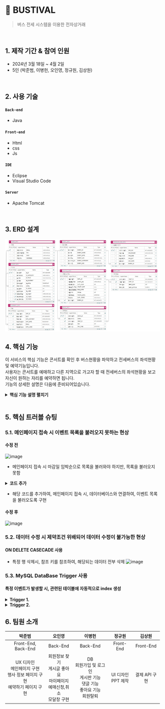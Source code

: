 # :pushpin: BUSTIVAL
> 버스 전세 시스템을 이용한 전자상거래

</br>

## 1. 제작 기간 & 참여 인원
- 2024년 3월 18일 ~ 4월 2일
- 5인 (박준범, 이병헌, 오인영, 정규원, 김상원)

</br>

## 2. 사용 기술
#### `Back-end`
  - Java
    
#### `Front-end`
  - Html
  - css
  - Js
    
#### `IDE`
  - Eclipse
  - Visual Studio Code
    
#### `Server`
  - Apache Tomcat

</br>

## 3. ERD 설계
![](https://github.com/2024-SMHRD-KDT-BigData-23/BooksProject/blob/master/BooksProject/src/main/webapp/img/ERD.jpg)


## 4. 핵심 기능
이 서비스의 핵심 기능은 콘서트를 확인 후 버스현황을 파악하고 전세버스의 좌석현황 및 예약기능입니다.</br>
사용자는 콘서트를 예매하고 다른 지역으로 가고자 할 때 전세버스의 좌석현황을 보고 자신이 원하는 자리를 예약하면 됩니다.</br>
기능의 상세한 설명은 다음에 준비되어있습니다.</br>

<details>
<summary><b>핵심 기능 설명 펼치기</b></summary>
<div markdown="1">

### 4.1. 전체 흐름
![](https://github.com/2024-SMHRD-KDT-BigData-23/BooksProject/blob/master/BooksProject/src/main/webapp/img/main.jpg)

### 4.2. Frontcontroller
![](https://github.com/2024-SMHRD-KDT-BigData-23/BooksProject/blob/master/BooksProject/src/main/webapp/img/Frontcontroller.jpg)

- **페이지 이동** :pushpin: [코드 확인](https://github.com/2024-SMHRD-KDT-BigData-23/BooksProject/blob/master/BooksProject/src/main/java/com/smhrd/frontcontroller/FrontController.java)
  - 사용자의 페이지 이동 요청이 들어올 때마다 Frontcontroller로 이동하게됩니다.
  - init기능을 사용하여 각 controller가 실행된 후 반환 값을 가지고 다시 Frontcontroller로 이동하게 되며, 반환값.jsp로 이동하는 것으로 사용자의 요청에 응답해줍니다.


### 4.3. Data

![](https://github.com/2024-SMHRD-KDT-BigData-23/BooksProject/blob/master/BooksProject/src/main/webapp/img/Getdata.jpg)

- **eventList** :pushpin: [코드 확인](https://github.com/2024-SMHRD-KDT-BigData-23/BooksProject/blob/master/BooksProject/src/main/java/com/smhrd/controller/eventList.java)
- **mainEventlist** :pushpin: [코드 확인](https://github.com/2024-SMHRD-KDT-BigData-23/BooksProject/blob/master/BooksProject/src/main/java/com/smhrd/controller/mainEventlist.java)
- **progressBar** :pushpin: [코드 확인](https://github.com/2024-SMHRD-KDT-BigData-23/BooksProject/blob/master/BooksProject/src/main/java/com/smhrd/controller/progressBar.java)
- **bookingList** :pushpin: [코드 확인](https://github.com/2024-SMHRD-KDT-BigData-23/BooksProject/blob/master/BooksProject/src/main/java/com/smhrd/controller/bookingList.java)</br>

  - Frontcontroller의 요청을 받은 Controller에서는 DAO에 접근하여 mappers 안의 mysql쿼리문을 데이터베이스에서 실행시켜 얻은 데이터를 DAO로 반환받아 controller에게 넘겨준다.</br>
- **DAO** :pushpin: [코드 확인](https://github.com/2024-SMHRD-KDT-BigData-23/BooksProject/blob/master/BooksProject/src/main/java/com/smhrd/database/DAO.java)
- **BooksMapper** :pushpin: [코드 확인](https://github.com/2024-SMHRD-KDT-BigData-23/BooksProject/blob/master/BooksProject/src/main/java/com/smhrd/database/BooksMapper.xml)</br>
</div>
</details>


</br>

## 5. 핵심 트러블 슈팅
### 5.1. 메인페이지 접속 시 이벤트 목록을 불러오지 못하는 현상
#### 수정 전
![image](https://github.com/2024-SMHRD-KDT-BigData-23/BooksProject/assets/155136608/95b50124-2f74-47fc-b1f2-dc5b338c3590)

- 메인페이지 접속 시 마감일 임박순으로 목록을 불러와야 하지만, 목록을 불러오지 못함
<details>
<summary><b>코드 추가</b></summary>
<div markdown="1">
	
~~~java
if ("gomain.do".equals(path)) {
	command eventListCommand = map.get("mainEventlist.do");
	if (eventListCommand != null) {
		eventListCommand.execute(request, response);
	}
}
~~~

</div>
</details>

- 해당 코드를 추가하여, 메인페이지 접속 시, 데이터베이스와 연결하여, 이벤트 목록을 불러오도록 구현
#### 수정 후
![image](https://github.com/2024-SMHRD-KDT-BigData-23/BooksProject/assets/155136608/183cbd08-9235-48ed-88ff-1c8e330fe9b9)

### 5.2. 데이터 수정 시 제약조건 위배되어 데이터 수정이 불가능한 현상
#### ON DELETE CASECADE 사용
- 특정 행 삭제시, 참조 키를 참조하여, 해당되는 데이터 전부 삭제
![image](https://github.com/2024-SMHRD-KDT-BigData-23/BooksProject/assets/155136608/24498323-aa2b-461d-bd9c-a5c92664a554)

### 5.3. MySQL DataBase Trigger 사용
#### 특정 이벤트가 발생할 시, 관련된 테이블에 자동적으로 index 생성

<details>
<summary><b>Trigger 1.</b></summary>
<div markdown="1">
	
~~~
셔틀 정보가 생성되면 자동으로 28인승 좌석 정보 생성

DELIMITER $$
CREATE TRIGGER TRG_SHUTTLE_SEAT
AFTER INSERT ON SHUTTLE_INFO 
FOR EACH ROW 
BEGIN 
   DECLARE x INT DEFAULT 1;
  
    WHILE x <= NEW.SHTL_NUM DO 
         INSERT INTO SEAT_INFO (SHTL_ID, SEAT_NUM) VALUES 
            (NEW.SHTL_ID, x);
            SET x = x + 1;
    END WHILE;
END$$

DELIMITER ;
~~~
</div>
</details>

<details>
<summary><b>Trigger 2.</b></summary>
<div markdown="1">
	
~~~
이벤트가 등록될 때 자동으로 셔틀정보 생성

DELIMITER $$

CREATE TRIGGER after_event_insert
AFTER INSERT ON EVENT_INFO
FOR EACH ROW
BEGIN
    INSERT INTO SHUTTLE_INFO (START_RG, SHTL_NUM, START_DATE, END_DATE, RIDING_DATE, SHTL_STATE, EVENT_ID)
    VALUES 
    ('서울', 28, NOW(), DATE_ADD(NOW(), INTERVAL 20 DAY), DATE_ADD(NOW(), INTERVAL 1 MONTH), 'Y', NEW.EVENT_ID),
    ('광주', 28, NOW(), DATE_ADD(NOW(), INTERVAL 20 DAY), DATE_ADD(NOW(), INTERVAL 1 MONTH), 'Y', NEW.EVENT_ID),
    ('부산', 28, NOW(), DATE_ADD(NOW(), INTERVAL 20 DAY), DATE_ADD(NOW(), INTERVAL 1 MONTH), 'Y', NEW.EVENT_ID),
    ('대구', 28, NOW(), DATE_ADD(NOW(), INTERVAL 20 DAY), DATE_ADD(NOW(), INTERVAL 1 MONTH), 'Y', NEW.EVENT_ID),
    ('인천', 28, NOW(), DATE_ADD(NOW(), INTERVAL 20 DAY), DATE_ADD(NOW(), INTERVAL 1 MONTH), 'Y', NEW.EVENT_ID),
    ('대전', 28, NOW(), DATE_ADD(NOW(), INTERVAL 20 DAY), DATE_ADD(NOW(), INTERVAL 1 MONTH), 'Y', NEW.EVENT_ID),
    ('울산', 28, NOW(), DATE_ADD(NOW(), INTERVAL 20 DAY), DATE_ADD(NOW(), INTERVAL 1 MONTH), 'Y', NEW.EVENT_ID);
END$$

DELIMITER ;

~~~

</div>
</details>



## 6. 팀원 소개
|박준범|오인영|이병헌|정규원|김상원|
|:---:|:---:|:---:|:---:|:---:|
|Front-End, <br> Back-End|Back-End|Back-End|Front-End|Front-End|
|UX 디자인<br>메인페이지 구현<br>행사 정보 페이지 구현<br>예약하기 페이지 구현|회원정보 찾기<br>게시글 좋아요<br>마이페이지<br>예매신청,취소<br>모달창 구현|DB<br>회원가입 및 로그인<br>게시판 기능<br>댓글 기능<br>좋아요 기능<br>회원탈퇴|UI 디자인<br>PPT 제작|결제 API 구현|
